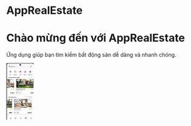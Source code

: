 # AppRealEstate
<!DOCTYPE html>
<html lang="vi">
<head>
    <meta charset="UTF-8">
    <meta name="viewport" content="width=device-width, initial-scale=1.0">
    <title>AppRealEstate</title>
 
</head>
<body>
    <h1>Chào mừng đến với AppRealEstate</h1>
    <p>Ứng dụng giúp bạn tìm kiếm bất động sản dễ dàng và nhanh chóng.</p>
    <img src="/public/images/title.jpg" alt="Hình ảnh bất động sản" with="150px" height="150px">
</body>
</html>
